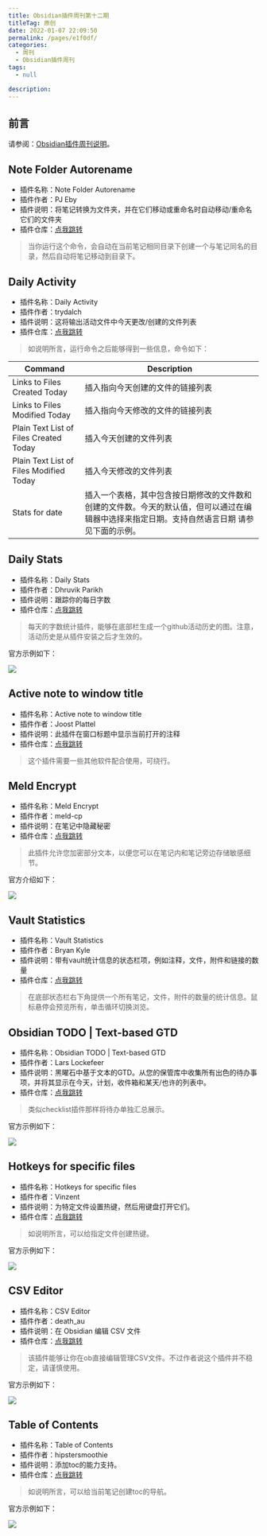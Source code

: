 ```yaml
---
title: Obsidian插件周刊第十二期
titleTag: 原创
date: 2022-01-07 22:09:50
permalink: /pages/e1f0df/
categories: 
  - 周刊
  - Obsidian插件周刊
tags: 
  - null

description: 
---
```


## 前言

请参阅：[Obsidian插件周刊说明](https://wiki.eryajf.net/pages/bcc523/)。

## Note Folder Autorename

- 插件名称：Note Folder Autorename
- 插件作者：PJ Eby
- 插件说明：将笔记转换为文件夹，并在它们移动或重命名时自动移动/重命名它们的文件夹
- 插件仓库：[点我跳转](https://github.com/pjeby/note-folder-autorename)

>当你运行这个命令，会自动在当前笔记相同目录下创建一个与笔记同名的目录，然后自动将笔记移动到目录下。

## Daily Activity

- 插件名称：Daily Activity
- 插件作者：trydalch
- 插件说明：这将输出活动文件中今天更改/创建的文件列表
- 插件仓库：[点我跳转](https://github.com/trydalch/obsidian-daily-activity)

>如说明所言，运行命令之后能够得到一些信息，命令如下：

| Command                                 | Description                                                                                                                                                                                                      |
| --------------------------------------- | ---------------------------------------------------------------------------------------------------------------------------------------------------------------------------------------------------------------- |
| Links to Files Created Today            | 插入指向今天创建的文件的链接列表                                                                                                                                                                   |
| Links to Files Modified Today           | 插入指向今天修改的文件的链接列表                                                                                                                                                                  |
| Plain Text List of Files Created Today  | 插入今天创建的文件列表                                                                                                                                                                            |
| Plain Text List of Files Modified Today | 插入今天修改的文件列表                                                                                                                                                                           |
| Stats for date                          | 插入一个表格，其中包含按日期修改的文件数和创建的文件数。今天的默认值，但可以通过在编辑器中选择来指定日期。支持自然语言日期 请参见下面的示例。 |


## Daily Stats

- 插件名称：Daily Stats
- 插件作者：Dhruvik Parikh
- 插件说明：跟踪你的每日字数
- 插件仓库：[点我跳转](https://github.com/dhruvik7/obsidian-daily-stats)

>每天的字数统计插件，能够在底部栏生成一个github活动历史的图。注意，活动历史是从插件安装之后才生效的。

官方示例如下：

![](http://t.eryajf.net/imgs/2022/01/414f586f53de652f.png)

## Active note to window title

- 插件名称：Active note to window title
- 插件作者：Joost Plattel
- 插件说明：此插件在窗口标题中显示当前打开的注释
- 插件仓库：[点我跳转](https://github.com/jplattel/open-note-to-window-title)

>这个插件需要一些其他软件配合使用，可绕行。

## Meld Encrypt

- 插件名称：Meld Encrypt
- 插件作者：meld-cp
- 插件说明：在笔记中隐藏秘密
- 插件仓库：[点我跳转](https://github.com/meld-cp/obsidian-encrypt)

>此插件允许您加密部分文本，以便您可以在笔记内和笔记旁边存储敏感细节。

官方介绍如下：

![](http://t.eryajf.net/imgs/2022/01/f56c9d466de3ec89.png)

## Vault Statistics

- 插件名称：Vault Statistics
- 插件作者：Bryan Kyle
- 插件说明：带有vault统计信息的状态栏项，例如注释，文件，附件和链接的数量
- 插件仓库：[点我跳转](https://github.com/bkyle/obsidian-vault-statistics-plugin)

>在底部状态栏右下角提供一个所有笔记，文件，附件的数量的统计信息。鼠标悬停会预览所有，单击循环切换浏览。

## Obsidian TODO | Text-based GTD

- 插件名称：Obsidian TODO | Text-based GTD
- 插件作者：Lars Lockefeer
- 插件说明：黑曜石中基于文本的GTD。从您的保管库中收集所有出色的待办事项，并将其显示在今天，计划，收件箱和某天/也许的列表中。
- 插件仓库：[点我跳转](https://github.com/larslockefeer/obsidian-plugin-todo)

>类似checklist插件那样将待办单独汇总展示。

官方示例如下： 

![](http://t.eryajf.net/imgs/2022/01/e113979999b1f2e2.png)

## Hotkeys for specific files

- 插件名称：Hotkeys for specific files
- 插件作者：Vinzent
- 插件说明：为特定文件设置热键，然后用键盘打开它们。
- 插件仓库：[点我跳转](https://github.com/Vinzent03/obsidian-hotkeys-for-specific-files)

>如说明所言，可以给指定文件创建热键。

官方示例如下： 

![](http://t.eryajf.net/imgs/2022/01/b75b72dec17009af.png)

## CSV Editor

- 插件名称：CSV Editor
- 插件作者：death_au
- 插件说明：在 Obsidian 编辑 CSV 文件
- 插件仓库：[点我跳转](https://github.com/deathau/csv-obsidian)

>该插件能够让你在ob直接编辑管理CSV文件。不过作者说这个插件并不稳定，请谨慎使用。

官方示例如下： 

![](http://t.eryajf.net/imgs/2022/01/ac968ffb3de181b0.png)

## Table of Contents

- 插件名称：Table of Contents
- 插件作者：hipstersmoothie
- 插件说明：添加toc的能力支持。
- 插件仓库：[点我跳转](https://github.com/hipstersmoothie/obsidian-plugin-toc)

>如说明所言，可以给当前笔记创建toc的导航。

官方示例如下： 

![](http://t.eryajf.net/imgs/2022/01/567e206f38075dcd.gif)


